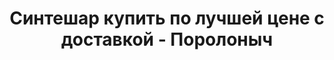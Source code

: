 ---
title: Синтешар купить по лучшей цене с доставкой - Поролоныч
description: Купить синтешар в розницу с доставкой по Москве в интернет-магазине Поролоныча.

layout: product
permalink: /catalog/:path
type: "product"

weight: 3

prod_title: Синтешар
prod_short_desc: Наполнитель из синтетического силиконизированного волокна сферической формы. Используется как наполнитель для подушек, одеял, мягкой мебели и детских товаров.
prod_full_desc: <b>Синтешар</b> это синтетический наполнитель из силиконизированного полиэфирного волокна сферической формы. Служит в качестве наполнителя для подушек, игрушек, элементов мягкой мебели и т.д. Из-за отсутствия натуральных компонентов волоконные шары не вызывают аллергии. Хорошо восстанавливается после деформации, покрытие силиконом уменьшает трение между волокнами при сжатии и восстановлении, что увеличивает долговечность наполнителя.
prod_message: При заказе товара пожалуйста уточните необходимые параметры (количество).
price: 300
price-a: " руб/кг"

chars:
- "Состав: 100% полиэфирные волокна"
- "Вес упаковки, кг: 5, 10, 15"

usage:
- "Домашний текстиль (наполнитель для одеял и подушек)"
- "Производство мягкой мебели"
- "Детские товары (набивка мягких игрушек и предметов декора детских комнат)"
- "Производство верхней одежды"
- "Производство туристического снаряжения, товаров для активного отдыха"
---